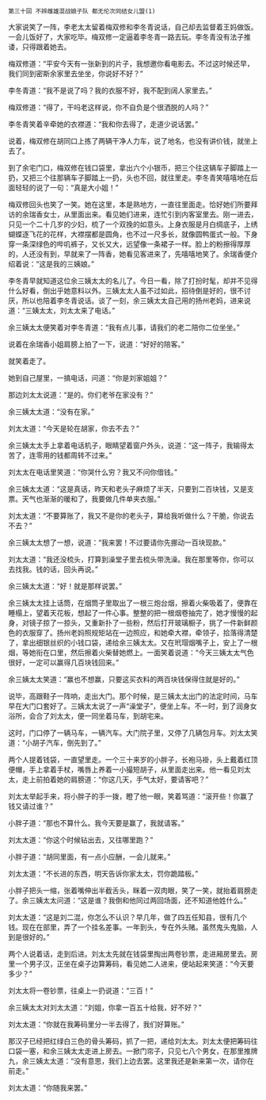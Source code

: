    第三十回 不辨雌雄混战娘子队 都无伦次同结女儿盟(1) 

   大家说笑了一阵，李老太太留着梅双修和李冬青说话，自己却去监督着王妈做饭。一会儿饭好了，大家吃毕。梅双修一定逼着李冬青一路去玩。李冬青没有法子推诿，只得跟着她去。

   梅双修道：“平安今天有一张新到的片子，我想邀你看电影去。不过这时候还早，我们同到密斯余家里去坐坐，你说好不好？”

   李冬青道：“我不是说了吗？我的衣服不好，我不配到阔人家里去。”

   梅双修道：“得了，干吗老这样说，你不自负是个很洒脱的人吗？”

   李冬青笑着辛牵她的衣襟道：“我和你去得了，走道少说话罢。”

   说着，梅双修在胡同口上拣了两辆干净人力车，说了地名，也没有讲价钱，就坐上去了。

   到了余宅门口，梅双修在钱口袋里，拿出六个小银币，把三个往这辆车子脚踏上一扔，又把三个往那辆车子脚踏上一扔，头也不回，就往里走。李冬青笑嘻嘻地在后面轻轻的说了一句：“真是大小姐！”

   梅双修回头也笑了一笑。她在这里，本是熟地方，一直往里面走。恰好她们所要拜访的余瑞香女士，从里面出来。看见她们进来，连忙引到内客室里去。刚一进去，只见一个二十几岁的少妇，梳了一个双挽的如意头。上身衣服是月白绸底子，上绣蝴蝶逐飞花的花样，大襟摆都是圆角，也不过一尺多长，就像圆鸭蛋式一般。下身穿一条深绿色的哔叽裤子，又长又大，远望像一条裙子一样。脸上的粉擦得厚厚的，人还没有到，早就来了一阵香，她看见客进来了，先嘻嘻地笑了。余瑞香便介绍着说：“这是我的三姨娘。”

   李冬青早就知道这位余三姨太太的名儿了。今日一看，除了打扮时髦，却并不见得什么好看，倒出乎她意料以外。三姨太太人虽不过如此，招待倒是好的，很不讨厌，所以也陪着李冬青说话。谈了一刻，余三姨太太自己用的扬州老妈，进来说道：“三姨太太，刘太太来了电话。”

   余三姨太太便笑着对李冬青道：“我有点儿事，请我们的老二陪你二位坐坐。”

   说着在余瑞香小姐肩膀上拍了一下，说道：“好好的陪客。”

   就笑着走了。

   她到自己屋里，一搞电话，问道：“你是刘家姐姐？”

   那边刘太太说道：“是的。你们老爷在家没有？”

   余三姨太太道：“没有在家。”

   刘太太道：“今天是轮在胡家，你去不去？”

   余三姨太太手上拿着电话机子，眼睛望着窗户外头，说道：“这一阵子，我输得太苦了，连零用的钱都周转不过来。”

   刘太太在电话里笑道：“你哭什么穷？我又不问你借钱。”

   余三姨太太道：“这是真话，昨天和老头子麻烦了半天，只要到二百块钱，又是支票。天气也渐渐的暖和了，我要做几件单夹衣服。”

   刘太太道：“不要算账了，我又不是你的老头子，算给我听做什么？干脆，你说去不去？”

   余三姨太太想了一想，说道：“我来罢！不过要请你先挪动一百块现款。”

   刘太太道：“我还没梳头，打算到澡堂子里去梳头带洗澡。我在那里等你，你可以去找我。钱的话，回头再说。”

   余三姨太太道：“好！就是那样说罢。”

   余三姨太太挂上话筒，在烟筒子里取出了一根三炮台烟，擦着火柴吸着了，便靠在睡榻上，望着天花板，想起了一件心事。整整的把一根烟卷抽完了，她才慢慢的起身，对镜子掠了一掠头，又重新扑了一些粉，然后打开玻璃橱子，挑了一件新鲜颜色的衣服穿了。扬州老妈照规矩站在一边照应，和她牵大襟，牵领子，拾落得清楚了，拿出细银丝织的小钱口袋，递给余三姨太太。又在玳瑁烟嘴子上，安上了一根烟，等她衔在口里，然后擦着火柴替她燃上。一面笑着说道：“今天三姨太太气色很好，一定可以赢得几百块钱回来。”

   余三姨太太笑道：“赢也不想赢，只要这买衣料的两百块钱保得住就是好的。”

   说毕，高跟鞋子一阵响，走出大门。那个时候，是三姨太太出门的法定时间，马车早在大门口套好了。三姨太太说了一声“澡堂子”，便坐上车。不一时，到了润身女浴所，会合了刘太太，便一同坐着马车，到胡宅来。

   这时，门口停了一辆马车，一辆汽车。大门院子里，又停了几辆包月车。刘太太笑道：“小胡子汽车，倒先到了。”

   两个人提着钱袋，一直望里走。一个三十来岁的小胖子，长袍马褂，头上戴着红顶便帽，手上拿着手杖，嘴唇上养着一小撮短胡子，从里面走出来。他一看见刘太太，走上前拍着她的肩膀道：“你这几天，手气太好，要请客吧？”

   刘太太举起手来，将小胖子的手一拨，瞪了他一眼，笑着骂道：“滚开些！你赢了钱又请过谁？”

   小胖子道：“那也不算什么。我今天要是赢了，我就请客。”

   刘太太道：“你这个时候钻出去，又往哪里跑？”

   小胖子道：“胡同里面，有一点小应酬，一会儿就来。”

   刘太太道：“不长进的东西，明天告诉你家太太，罚你跪踏板。”

   小胖子把头一缩，张着嘴伸出半截舌头，眯着一双肉眼，笑了一笑，就抬着肩膀走了。余三姨太太问道：“这是谁？我倒和他同过两回场面，还不知道他姓什么。”

   刘太太道：“这是刘二混，你怎么不认识？早几年，做了四五任知县，很有几个钱。现在在部里，弄了一个挂名差事。一年到头，专在外头赌。虽然鬼头鬼脑，人到是很好的。”

   两个人说着话，走到后进。刘太太先就在钱袋里掏出两卷钞票，走进厢房里去。房里一个男子汉，正坐在桌子边算筹码，看见她二人进来，便站起来笑道：“今天要多少？”

   刘太太将一卷钞票，往桌上一扔说道：“三百！”

   余三姨太太对刘太太道：“刘姐，你拿一百五十给我，好不好？”

   刘太太道：“你就在我筹码里分一半去得了，我们好算账。”

   那汉子已经把红绿白三色的骨头筹码，抓了一把，递给刘太太。刘太太便把筹码往口袋一塞，和余三姨太太走进上房去。一掀门帘子，只见七八个男女，在那里推牌九，余三姨太太道：“没有意思，我们上边去罢。这里我还是新来第一次，请你在前走。”

   刘太太道：“你随我来罢。”

